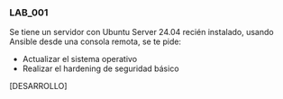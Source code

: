 ### LAB_001

Se tiene un servidor con Ubuntu Server 24.04 recién instalado, usando Ansible desde una consola remota, se te pide:
- Actualizar el sistema operativo
- Realizar el hardening de seguridad básico

[DESARROLLO]